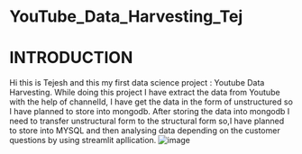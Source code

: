 # YouTube_Data_Harvesting_Tej
# INTRODUCTION
Hi this is Tejesh and this my first data science project : Youtube Data Harvesting. While doing this project I have extract the data from Youtube with the help of channelId,
I have get the data in the form of unstructured so I have planned to store into mongodb. After storing the data into mongodb I need to transfer unstructural form to the structural form so,I have planned to store into MYSQL and then analysing data depending on the customer questions by using streamlit apllication.
![image](https://github.com/Tejesh-25/YouTube_Data_Harvesting_Tej/assets/140998711/9550cf99-8b4a-49f8-bb93-01faa85b894c)
